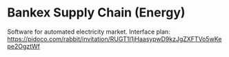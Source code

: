 # Bankex Supply Chain (Energy)
Software for automated electricity market.
Interface plan: https://pidoco.com/rabbit/invitation/RUGT1I1jHaasypwD9kzJgZXFTVo5wKepe2OgztWf
